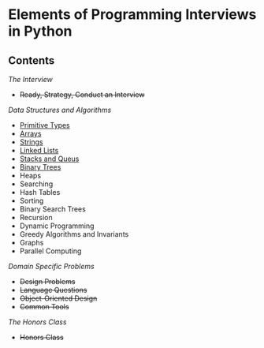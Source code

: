 # Elements of Programming Interviews in Python

## Contents

_The Interview_
* ~~Ready, Strategy, Conduct an Interview~~

_Data Structures and Algorithms_ 
* [Primitive Types](https://github.com/gritmind/review/blob/master/code/book/interview_py/notes/prititive_types.md)
* [Arrays](https://github.com/gritmind/review/blob/master/code/book/interview_py/notes/arrays.md)
* [Strings](https://github.com/gritmind/review/blob/master/code/book/interview_py/notes/strings.md)
* [Linked Lists](https://github.com/gritmind/review/blob/master/code/book/interview_py/notes/linked_lists.md)
* [Stacks and Queus](https://github.com/gritmind/review/blob/master/code/book/interview_py/notes/stacks_and_queues.md)
* [Binary Trees](https://github.com/gritmind/my-review-notes/blob/master/code/book/interview_py/notes/binary_trees.md)
* Heaps
* Searching
* Hash Tables
* Sorting
* Binary Search Trees
* Recursion
* Dynamic Programming
* Greedy Algorithms and Invariants
* Graphs
* Parallel Computing

_Domain Specific Problems_ 
* ~~Design Problems~~
* ~~Language Questions~~
* ~~Object-Oriented Design~~
* ~~Common Tools~~

_The Honors Class_
* ~~Honors Class~~
